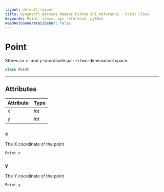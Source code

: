 ```yaml
---
layout: default-layout
title: Dynamsoft Barcode Reader Python API Reference - Point Class
keywords: Point, class, api reference, python
needAutoGenerateSidebar: false
---
```



# Point
Stores an x- and y-coordinate pair in two-dimensional space.

```python
class Point
```  
  
---
  

## Attributes
  
| Attribute | Type |
|---------- | ---- |
| [`x`](#x) | *int* |
| [`y`](#y) | *int* |


### x
The X coordinate of the point

```python
Point.x
```

### y
The Y coordinate of the point

```python
Point.y
```

